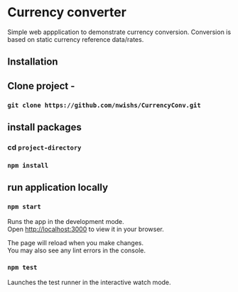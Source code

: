 # Currency converter

Simple web appplication to demonstrate currency conversion. Conversion is based on static currency reference data/rates.

## Installation

## Clone project -
### `git clone https://github.com/nwishs/CurrencyConv.git`

## install packages
### cd `project-directory`
### `npm install`

## run application locally
### `npm start`

Runs the app in the development mode.\
Open [http://localhost:3000](http://localhost:3000) to view it in your browser.

The page will reload when you make changes.\
You may also see any lint errors in the console.

### `npm test`
Launches the test runner in the interactive watch mode.

